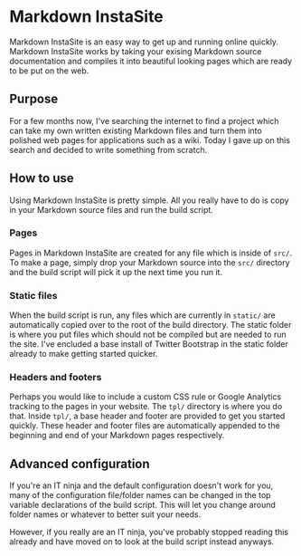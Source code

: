 Markdown InstaSite
==================
Markdown InstaSite is an easy way to get up and running online quickly. Markdown InstaSite works by taking your exising Markdown source documentation and compiles it into beautiful looking pages which are ready to be put on the web.

Purpose
-------
For a few months now, I've searching the internet to find a project which can take my own written existing Markdown files and turn them into polished web pages for applications such as a wiki. Today I gave up on this search and decided to write something from scratch.

How to use
----------
Using Markdown InstaSite is pretty simple. All you really have to do is copy in your Markdown source files and run the build script.

### Pages
Pages in Markdown InstaSite are created for any file which is inside of `src/`. To make a page, simply drop your Markdown source into the `src/` directory and the build script will pick it up the next time you run it.

### Static files
When the build script is run, any files which are currently in `static/` are automatically copied over to the root of the build directory. The static folder is where you put files which should not be compiled but are needed to run the site. I've encluded a base install of Twitter Bootstrap in the static folder already to make getting started quicker.

### Headers and footers
Perhaps you would like to include a custom CSS rule or Google Analytics tracking to the pages in your website. The `tpl/` directory is where you do that. Inside `tpl/`, a base header and footer are provided to get you started quickly. These header and footer files are automatically appended to the beginning and end of your Markdown pages respectively.

Advanced configuration
----------------------
If you're an IT ninja and the default configuration doesn't work for you, many of the configuration file/folder names can be changed in the top variable declarations of the build script. This will let you change around folder names or whatever to better suit your needs.

However, if you really are an IT ninja, you've probably stopped reading this already and have moved on to look at the build script instead anyways.
